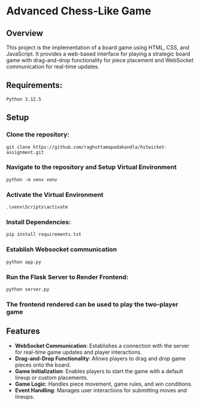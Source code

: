 # Advanced Chess-Like Game

## Overview
This project is the implementation of a board game using HTML, CSS, and JavaScript. It provides a web-based interface for playing a strategic board game with drag-and-drop functionality for piece placement and WebSocket communication for real-time updates.

## Requirements:
```
Python 3.12.5
```

## Setup
### Clone the repository:
```
git clone https://github.com/raghuttamapadakandla/hitwicket-assignment.git
```
### Navigate to the repository and Setup Virtual Environment
```
python -m venv venv
```
### Activate the Virtual Environment
```
.\venv\Scripts\activate
```
### Install Dependencies:
```
pip install requirements.txt
```
### Establish Websocket communication
```
python app.py
```
### Run the Flask Server to Render Frontend:
```
python server.py
```
### The frontend rendered can be used to play the two-player game

## Features
- **WebSocket Communication**: Establishes a connection with the server for real-time game updates and player interactions.
- **Drag-and-Drop Functionality**: Allows players to drag and drop game pieces onto the board.
- **Game Initialization**: Enables players to start the game with a default lineup or custom placements.
- **Game Logic**: Handles piece movement, game rules, and win conditions.
- **Event Handling**: Manages user interactions for submitting moves and lineups.
